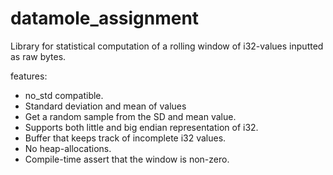 # datamole_assignment


Library for statistical computation of a rolling window of i32-values inputted as raw bytes.

features:

- no_std compatible.
- Standard deviation and mean of values 
- Get a random sample from the SD and mean value.
- Supports both little and big endian representation of i32. 
- Buffer that keeps track of incomplete i32 values. 
- No heap-allocations.
- Compile-time assert that the window is non-zero.
